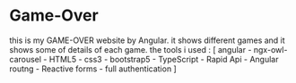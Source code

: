 # Game-Over
this is my GAME-OVER website by Angular. it shows different games and it shows some of details of each game. the tools i used : [ angular - ngx-owl-carousel - HTML5 - css3 - bootstrap5 - TypeScript - Rapid Api - Angular routng - Reactive forms - full authentication ]
